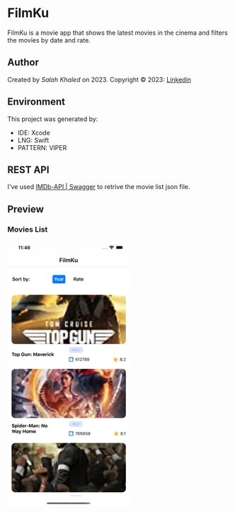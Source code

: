 # FilmKu
FilmKu is a movie app that shows the latest movies in the cinema and filters the movies by date and rate.

## Author
Created by *Salah Khaled* on 2023. Copyright © 2023: [Linkedin](Https://www.linkedin.com/in/sala7khaled/)

## Environment
This project was generated by:
* IDE: Xcode
* LNG: Swift
* PATTERN: VIPER

## REST API
I've used [IMDb-API | Swagger](https://imdb-api.com/swagger/index.html) to retrive the movie list json file.

## Preview

### Movies List
<img src="/Assets/home.png" alt="Demo" height="600px"/>
